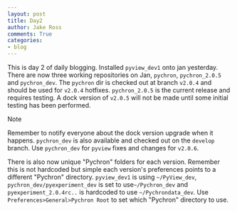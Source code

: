 ```yaml
---
layout: post
title: Day2
author: Jake Ross
comments: True
categories: 
- blog 
---
```


<!--========================== Blog =========================-->
This is day 2 of daily blogging. Installed ``pyview_dev1`` onto jan yesterday. There are
now three working repositories on Jan, ``pychron``, ``pychron_2.0.5`` and ``pychron_dev``.
The ``pychron`` dir is checked out at branch ``v2.0.4`` and should be used for ``v2.0.4`` hotfixes.
``pychron_2.0.5`` is the current release and requires testing. A dock version of ``v2.0.5``
will not be made until some initial testing has been performed. 

<div class="note"> 
<p class="note-title">Note</p> <p>Remember to notify everyone about the dock version upgrade when it
happens. <code>pychron_dev</code> is also available and checked out on the <code>develop</code> branch. Use
<code>pychron_dev</code> for <code>pyview</code> fixes and changes  for <code>v2.0.6</code>. </p> 
</div>

There is also now unique \"Pychron\" folders for each version. Remember this is not hardcoded
but simple each version\'s preferences points to a different \"Pychron\" directory. ``pyview_dev1``
is using ``~/PyView_dev``, ``pychron_dev/pyexperiment_dev`` is set to use``~/Pychron_dev`` and
``pyexperiment_2.0.4rc..`` is hardcoded to use  ``~/Pychrondata_dev``.
Use ``Preferences>General>Pychron Root`` to set which \"Pychron\" directory to use.

<!--=========================== EOF =========================-->